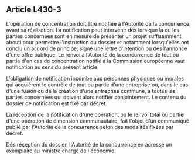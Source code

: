 Article L430-3
----
L'opération de concentration doit être notifiée à l'Autorité de la concurrence
avant sa réalisation. La notification peut intervenir dès lors que la ou les
parties concernées sont en mesure de présenter un projet suffisamment abouti
pour permettre l'instruction du dossier et notamment lorsqu'elles ont conclu un
accord de principe, signé une lettre d'intention ou dès l'annonce d'une offre
publique. Le renvoi à l'Autorité de la concurrence de tout ou partie d'un cas de
concentration notifié à la Commission européenne vaut notification au sens du
présent article.

L'obligation de notification incombe aux personnes physiques ou morales qui
acquièrent le contrôle de tout ou partie d'une entreprise ou, dans le cas d'une
fusion ou de la création d'une entreprise commune, à toutes les parties
concernées qui doivent alors notifier conjointement. Le contenu du dossier de
notification est fixé par décret.

La réception de la notification d'une opération, ou le renvoi total ou partiel
d'une opération de dimension communautaire, fait l'objet d'un communiqué publié
par l'Autorité de la concurrence selon des modalités fixées par décret.

Dès réception du dossier, l'Autorité de la concurrence en adresse un exemplaire
au ministre chargé de l'économie.
